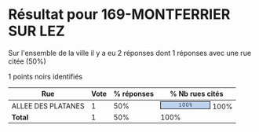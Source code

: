 # Résultat pour 169-MONTFERRIER SUR LEZ

Sur l'ensemble de la ville il y a eu 2 réponses dont 1 réponses avec une rue citée (50%)

1 points noirs identifiés

| Rue | Vote | % réponses | % Nb rues cités|
|-----|------|------------|----------------|
| ALLEE DES PLATANES | 1 | 50% | <img src="../../img/bar_100.gif" />&nbsp;100%|
| **Total** | 1 | 50% | 100%|
